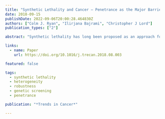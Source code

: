 ```yaml
---
title: "Synthetic Lethality and Cancer – Penetrance as the Major Barrier"
date: 2018-09-15
publishDate: 2022-09-06T20:00:28.464830Z
authors: ["Colm J. Ryan", "Ilirjana Bajrami", "Christopher J Lord"]
publication_types: ["2"]

abstract: "Synthetic lethality has long been proposed as an approach for targeting genetic defects in tumours. Despite a decade of screening efforts, relatively few robust synthetic lethal targets have been identified. Improved genetic perturbation techniques, including CRISPR/Cas9 gene editing, have resulted in renewed enthusiasm for searching for synthetic lethal effects in cancer. An implicit assumption behind this enthusiasm is that the lack of reproducibly identified targets can be attributed to limitations of RNAi technologies. We argue here that a bigger hurdle is that most synthetic lethal interactions (SLIs) are not highly penetrant, in other words they are not robust to the extensive molecular heterogeneity seen in tumours. We outline strategies for identifying and prioritising SLIs that are most likely to be highly penetrant."

links:
  - name: Paper
    url: https://doi.org/10.1016/j.trecan.2018.08.003

featured: false

tags:
  - synthetic lethality
  - heterogeneity
  - robustness
  - genetic screening
  - penetrance

publication: "*Trends in Cancer*"

---
```


